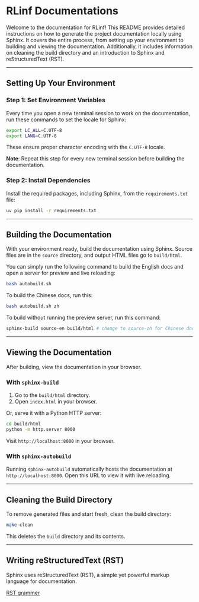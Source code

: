 # RLinf Documentations

Welcome to the documentation for RLinf! This README provides detailed instructions on how to generate the project documentation locally using Sphinx. It covers the entire process, from setting up your environment to building and viewing the documentation. Additionally, it includes information on cleaning the build directory and an introduction to Sphinx and reStructuredText (RST).

---

## Setting Up Your Environment

### Step 1: Set Environment Variables

Every time you open a new terminal session to work on the documentation, run these commands to set the locale for Sphinx:

```bash
export LC_ALL=C.UTF-8
export LANG=C.UTF-8
```

These ensure proper character encoding with the `C.UTF-8` locale.

**Note**: Repeat this step for every new terminal session before building the documentation.

### Step 2: Install Dependencies

Install the required packages, including Sphinx, from the `requirements.txt` file:

```bash
uv pip install -r requirements.txt
```

---

## Building the Documentation

With your environment ready, build the documentation using Sphinx. Source files are in the `source` directory, and output HTML files go to `build/html`.

You can simply run the following command to build the English docs and open a server for preview and live reloading:
```bash
bash autobuild.sh
```
To build the Chinese docs, run this:

```bash
bash autobuild.sh zh
```

To build without running the preview server, run this command:
```bash
sphinx-build source-en build/html # change to source-zh for Chinese docs
```

---

## Viewing the Documentation

After building, view the documentation in your browser.

### With `sphinx-build`

1. Go to the `build/html` directory.
2. Open `index.html` in your browser.

Or, serve it with a Python HTTP server:

```bash
cd build/html
python -m http.server 8000
```

Visit `http://localhost:8000` in your browser.

### With `sphinx-autobuild`

Running `sphinx-autobuild` automatically hosts the documentation at `http://localhost:8000`. Open this URL to view it with live reloading.

---

## Cleaning the Build Directory

To remove generated files and start fresh, clean the build directory:

```bash
make clean
```

This deletes the `build` directory and its contents.

---

## Writing reStructuredText (RST)

Sphinx uses reStructuredText (RST), a simple yet powerful markup language for documentation.

[RST grammer](https://zh-sphinx-doc.readthedocs.io/en/latest/rest.html)